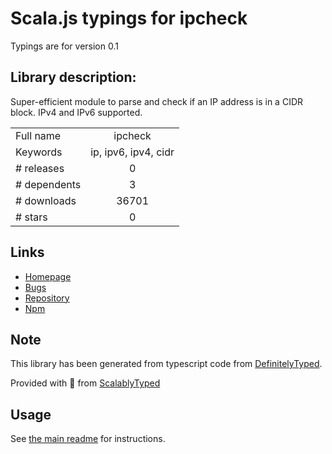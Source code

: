 
# Scala.js typings for ipcheck

Typings are for version 0.1

## Library description:
Super-efficient module to parse and check if an IP address is in a CIDR block. IPv4 and IPv6 supported.

|                    |                 |
| ------------------ | :-------------: |
| Full name          | ipcheck |
| Keywords           | ip, ipv6, ipv4, cidr |
| # releases         | 0 |
| # dependents       | 3 |
| # downloads        | 36701 |
| # stars            | 0 |

## Links
- [Homepage](https://github.com/gosquared/ipcheck)
- [Bugs](https://github.com/gosquared/ipcheck/issues)
- [Repository](https://github.com/gosquared/ipcheck)
- [Npm](https://www.npmjs.com/package/ipcheck)
    


## Note
This library has been generated from typescript code from [DefinitelyTyped](https://definitelytyped.org).

Provided with :purple_heart: from [ScalablyTyped](https://github.com/oyvindberg/ScalablyTyped)

## Usage
See [the main readme](../../readme.md) for instructions.


